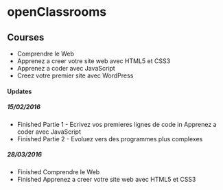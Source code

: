 # openClassrooms

## Courses
- Comprendre le Web
- Apprenez a creer votre site web avec HTML5 et CSS3
- Apprenez a coder avec JavaScript
- Creez votre premier site avec WordPress

#### Updates
##### 15/02/2016
- Finished Partie 1 - Ecrivez vos premieres lignes de code in Apprenez a coder avec JavaScript
- Finished Partie 2 - Evoluez vers des programmes plus complexes

##### 28/03/2016
- Finished Comprendre le Web
- Finished Apprenez a creer votre site web avec HTML5 et CSS3
